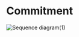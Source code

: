 # Commitment

![Sequence diagram(1)](https://user-images.githubusercontent.com/11260050/173054166-aee4c20e-0078-4369-92d6-598e9f96e67b.png)

